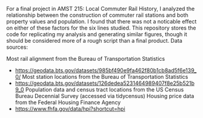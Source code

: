 For a final project in AMST 215: Local Commuter Rail History, I analyzed the relationship between the construction of commuter rail stations and both property values and population. I found that there was not a noticable effect on either of these factors for the six lines studied. This repository stores the code for replicating my analysis and generating similar figures, though it should be considered more of a rough script than a final product. 
Data sources:

Most rail alignment from the Bureau of Transportation Statistics 
- https://geodata.bts.gov/datasets/985bf490e9fa462f80b1cb8ad5f6e139_0/
Most station locations from the Bureau of Transportation Statistics
- https://geodata.bts.gov/datasets/126dedea5231464989407f8e25b521b9_0
Population data and census tract locations from the US Census Bureau Decennial Survey (accessed via tidycensus)
Housing price data from the Federal Housing Finance Agency
- https://www.fhfa.gov/data/hpi?shortcut=hpi
